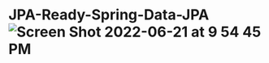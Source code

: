 # JPA-Ready-Spring-Data-JPA![Screen Shot 2022-06-21 at 9 54 45 PM](https://user-images.githubusercontent.com/9396113/175664730-d4bc43e2-7f88-48a4-9f8d-88ed29f80be9.png)
